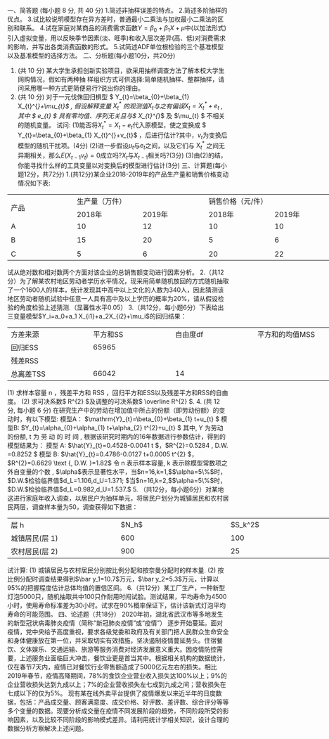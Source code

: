 一、简答题 (每小题 8 分, 共 40 分)
 1.简述非抽样误差的特点。
 2.简述多阶抽样的优点。
 3.试比较说明模型存在异方差时，普通最小二乘法与加权最小二乘法的区别和联系。
 4.试在家庭对某商品的消费需求函数$Y=\beta_0+\beta_1X+μ$中(以加法形式)引入虚拟变量，用以反映季节因素(淡、旺季)和收入层次差异(高、低)对消费需求的影响，并写出各类消费函数的形式。
 5.试简述ADF单位根检验的三个基准模型以及基准模型的选择方法。
 二、分析题(每小题10分，共20分)
 1. (共 10 分) 某大学生承担创新实验项目，欲采用抽样调查方法了解本校大学生网购情况，假如有两种抽
 样组织方式可供选择:简单随机抽样、整群抽样，请问采用哪一种方式更简便易行?说出你的理由。
 2. (共 10 分) 对于一元伐侏回归椇型 $ Y_{t}=\beta_{0}+\beta_{1} X_{t}^{*}+\mu_{t}$ , 假设解释变量  $\mathrm{X}_{t}^{*}$ 的观测值$X_t$与之有偏误$X_{t}=X_{t}^{*}+e_{t}$ , 其中 $ e_{t} $ 具有零均值、序列无关且与$  X_{t}^{*}$  及  $\mu_{t} $ 不相关的随机变量。 试问:
 (1)能否将$X_t^*=X_t-e_t$代入原模型，使之变换成 $ Y_{t}=\beta_{0}+\beta_{1} X_{t}^{}+v_{t}$ ，后进行估计?其中，$v_t$为变换后模型的随机干扰项。(4分)
 (2)进一步假设$\mu_t$与$e_t$之间，以及它们与 $\mathrm{X}_{t}^{*}$ 之间无异期相关，那么$E(X_{t-1}v_t)=0$成立吗?$X_t$与$X_{t-1}$相关吗?(3分)
 (3)由(2)的结，你能寻找什么样的工具变量以对变换后的模型进行估计(3分)
 三、计算题(每小题12分，共72分)
 1.(共12分)某企业2018-2019年的产品生产量和销售价格变动情况如下表:
 <table data-lake-id="yv4JH" id="yv4JH" margin="true" width-mode="contain" class="lake-table" style="width: 750px"><colgroup><col width="150"><col width="150"><col width="150"><col width="150"><col width="150"></colgroup><tbody><tr data-lake-id="u289c40db" id="u289c40db"><td data-lake-id="u44abe603" id="u44abe603" rowSpan="2" style="vertical-align: middle">产品
 </td><td data-lake-id="u025e92bf" id="u025e92bf" colSpan="2" style="vertical-align: middle">生产量（万件）
 </td><td data-lake-id="ue79df04b" id="ue79df04b" colSpan="2" style="vertical-align: middle">销售价格（元/件）
 </td></tr><tr data-lake-id="u169fb8d3" id="u169fb8d3"><td data-lake-id="u35a4bae4" id="u35a4bae4" style="vertical-align: middle">2018年
 </td><td data-lake-id="u15c35cc2" id="u15c35cc2" style="vertical-align: middle">2019年
 </td><td data-lake-id="udbea55aa" id="udbea55aa" style="vertical-align: middle">2018年
 </td><td data-lake-id="u1dd6fb50" id="u1dd6fb50" style="vertical-align: middle">2019年
 </td></tr><tr data-lake-id="u398b48f6" id="u398b48f6"><td data-lake-id="u6517f5a5" id="u6517f5a5" style="vertical-align: middle">A
 </td><td data-lake-id="uce10de3a" id="uce10de3a" style="vertical-align: middle">10
 </td><td data-lake-id="u88576239" id="u88576239" style="vertical-align: middle">12
 </td><td data-lake-id="uc15b9e54" id="uc15b9e54" style="vertical-align: middle">10
 </td><td data-lake-id="uac873c8f" id="uac873c8f" style="vertical-align: middle">10
 </td></tr><tr data-lake-id="u7ffeb3db" id="u7ffeb3db" style="height: 37px"><td data-lake-id="ub3bc4dde" id="ub3bc4dde" style="vertical-align: middle">B
 </td><td data-lake-id="ufdd4a032" id="ufdd4a032" style="vertical-align: middle">15
 </td><td data-lake-id="ua47a1137" id="ua47a1137" style="vertical-align: middle">20
 </td><td data-lake-id="u5968238a" id="u5968238a" style="vertical-align: middle">5
 </td><td data-lake-id="u6e911bfd" id="u6e911bfd" style="vertical-align: middle">6
 </td></tr><tr data-lake-id="ua3dff1b1" id="ua3dff1b1"><td data-lake-id="ufe9cebb3" id="ufe9cebb3" style="vertical-align: middle">C
 </td><td data-lake-id="u23be322c" id="u23be322c" style="vertical-align: middle">5
 </td><td data-lake-id="u91ec4ad6" id="u91ec4ad6" style="vertical-align: middle">6
 </td><td data-lake-id="ud7023b8d" id="ud7023b8d" style="vertical-align: middle">20
 </td><td data-lake-id="u5f039249" id="u5f039249" style="vertical-align: middle">22
 </td></tr></tbody></table>试从绝对数和相对数两个方面对该企业的总销售额变动进行因素分析。
 2.（共12分）为了解某农村地区劳动者学历水平情况，现采用简单随机放回的方式随机抽取了一个1600人的样本，统计发现其中高中以上文化的人数为340人，因此猜测该地区劳动者随机试验中任意一人具有高中及以上学历的概率为20%，请从假设检验的角度检验上述猜测.（显蕃性水平0.05）
 3.（共12分，每小题6分）下表给出三变量模型$Y_i=a_0+a_1 X_{i1}+a_2X_{i2}+\mu_i$的回归结果：
 <table data-lake-id="WwJev" id="WwJev" margin="true" width-mode="contain" class="lake-table" style="width: 750px"><colgroup><col width="187"><col width="187"><col width="187"><col width="189"></colgroup><tbody><tr data-lake-id="u002fcdc4" id="u002fcdc4"><td data-lake-id="uec01ee03" id="uec01ee03">方差来源
 </td><td data-lake-id="ucd549e71" id="ucd549e71">平方和SS
 </td><td data-lake-id="ua57bfce2" id="ua57bfce2">自由度df
 </td><td data-lake-id="u118f8e14" id="u118f8e14">平方和的均值MSS
 </td></tr><tr data-lake-id="u9c57e758" id="u9c57e758"><td data-lake-id="u9f93b783" id="u9f93b783">回归ESS
 </td><td data-lake-id="u7c8a406d" id="u7c8a406d">65965
 </td><td data-lake-id="u0b91bd2e" id="u0b91bd2e">

 </td><td data-lake-id="u9f48b9b0" id="u9f48b9b0">

 </td></tr><tr data-lake-id="u69f85a30" id="u69f85a30"><td data-lake-id="u4caa1916" id="u4caa1916">残差RSS
 </td><td data-lake-id="u0bc81285" id="u0bc81285">

 </td><td data-lake-id="u5cd9cc50" id="u5cd9cc50">

 </td><td data-lake-id="u56f8403b" id="u56f8403b">

 </td></tr><tr data-lake-id="uba8196bf" id="uba8196bf"><td data-lake-id="ua17818f0" id="ua17818f0">总离差TSS
 </td><td data-lake-id="ubf38be6a" id="ubf38be6a">66042
 </td><td data-lake-id="u074a397f" id="u074a397f">14
 </td><td data-lake-id="uecbd9781" id="uecbd9781">

 </td></tr></tbody></table>(1) 求样本容量 n ，残差平方和 RSS ，回归平方和ESS以及残差平方和RSS的自由度。
 (2) 求可决系数$  R^{2} $及调整的可决系数$ \overline R^{2} $.
 4. (共 12 分, 每小题  6 分)  在研究生产中的劳动在增加值中所占的份额（即劳动份额）的变动时，有以下模型:
 模型A： $\mathrm{Y}_{t}=\beta_{0}+\beta_{1} t+u_{t} $
 模型B: $Y_{t}=\alpha_{0}+\alpha_{1} t+\alpha_{2} t^{2}+u_{t} $
 其中,  Y  为劳动的份额,  t 为 劳 动 的 时 间 , 根据该研究时期内的16年数据进行参数估计，得到的模型结果为： 
 摸型 A: $\hat{Y}_{t}=0.4528-0.0041 t $，$R^{2}=0.5284 , D.W.  =0.8252 $
 模型 B:   $\hat{Y}_{t}=0.4786-0.0127 t+0.0005 t^{2} $，$R^{2}=0.6629 \text {, D.W. }=1.82$
 令  n  表示样本容量,  k 表示除模型常数项之外自变量的个数 , $\alpha$表示显著性水平，当$n=16,k=1,$$\alpha=5\%$时，$D.W.$检验临界值$d_L=1.106,d_U=1.371; 
$当$n=16,k=2,$$\alpha=5\%$时，$D.W.$检验临界值$d_L=0.982,d_U=1.537.$
 5. （共12分，每小题6分）对某地这进行家庭年收入调查，以居民户为抽样单元，将居民户划分为城镇居民和农村居民两层，调查样本量为50，调查获得如下数据：
 <table data-lake-id="pBUap" id="pBUap" margin="true" width-mode="contain" class="lake-table" style="width: 750px"><colgroup><col width="250"><col width="250"><col width="250"></colgroup><tbody><tr data-lake-id="uc9cfa9cc" id="uc9cfa9cc"><td data-lake-id="u47f9a32a" id="u47f9a32a">层  h 
 </td><td data-lake-id="u3aedd6e9" id="u3aedd6e9">$N_h$​
 </td><td data-lake-id="uab17a8e6" id="uab17a8e6">$S_k^2$​
 </td></tr><tr data-lake-id="ud780d686" id="ud780d686"><td data-lake-id="ucb01281e" id="ucb01281e">城镇居民(层 1)
 </td><td data-lake-id="ubc661e94" id="ubc661e94">600
 </td><td data-lake-id="u8902a2f1" id="u8902a2f1">100
 </td></tr><tr data-lake-id="u08e06306" id="u08e06306"><td data-lake-id="ube2cbcad" id="ube2cbcad">农村居民(层 2)
 </td><td data-lake-id="u164f7074" id="u164f7074">900
 </td><td data-lake-id="u52dcf752" id="u52dcf752">25
 </td></tr></tbody></table>试计算:
 (1) 城镇居民与农村居民分别按比例分配和按奈曼分配时的样本量.
 (2) 按比例分配时调查结果得到$\bar y_1=10.7$万元，$\bar y_2=5.3$万元，计算以95%的把握程度估计总体均值的置信区间。
 6.（共12分）某工厂生产，一种新型灯泡5000只，随机抽取共中100只作耐用时闯试脸。测试结果，平均寿命为4500小时，使用寿命标准差为30小时。试求在90%概率保证下，估计该新式灯泡平均寿命的可能范围。
 四、论述题（共18分）
 2020年初，湖北省武汉市等多地发生的新型冠状病毒肺炎疫情（简称“新冠肺炎疫情”或“疫情”） 逐步开始蔓延。面对疫情，党中央给予高度重视，要求各级党委和政府及有关部门把人民群众生命安全和身体健康放在第一位，并采取切实有效措施，坚决遏制疫情蔓延势头。住宿餐饮、文体娱乐、交通运输、旅游等服务消费对经济发展意义重大。因疫情防控需要，上述服务业面临巨大冲击，餐饮业更是首当其中。根据相关机构的数据统计，仅在春节7天内，疫情已对餐饮行业零售额造成了5000亿元左右的损失。相比2019年春节，疫情高降期间，78%的食饮企业营业收入损失达100%以上；9%的企业营收损失达到九成以上；7%的企业营收损失左七成到九成之间；营收损失在七成以下的仅为5%。
 现有某在线外卖平台提供了疫情爆发以来近半年的日度数据，包括：产品成交量、顾客满意度、成交价格、好评数、差评数、综合评分等等多个变量的数据。现要分析成交量在疫情不同发展阶段的趋势，不同阶段所受的影响因素，以及比较不同阶段的影响模式差异。请利用统计学相关知识，设计合理的数据分析方察解决上述问题。
 

 